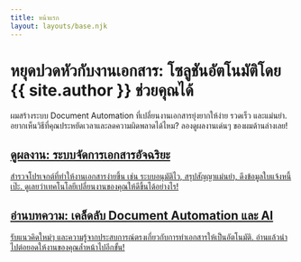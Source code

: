 ```yaml
---
title: หน้าแรก
layout: layouts/base.njk
---
```

<div class="hero">
  <h1>หยุดปวดหัวกับงานเอกสาร: โซลูชันอัตโนมัติโดย {{ site.author }} ช่วยคุณได้</h1>
  <p>
    ผมสร้างระบบ Document Automation ที่เปลี่ยนงานเอกสารยุ่งยากให้ง่าย รวดเร็ว และแม่นยำ.
    อยากเห็นวิธีที่คุณประหยัดเวลาและลดความผิดพลาดได้ไหม? ลองดูผลงานเด่นๆ ของผมด้านล่างเลย!
  </p>
</div>

<div class="grid">
  <a href="/projects/" class="card reveal">
    <h2>ดูผลงาน: ระบบจัดการเอกสารอัจฉริยะ</h2>
    <p>
      สำรวจโปรเจกต์ที่ทำให้งานเอกสารง่ายขึ้น เช่น ระบบอนุมัติไว, สรุปสัญญาแม่นยำ, ดึงข้อมูลใบแจ้งหนี้เป๊ะ.
      ดูเลยว่าเทคโนโลยีเปลี่ยนงานของคุณให้ดีขึ้นได้อย่างไร!
    </p>
  </a>
  <a href="/blog/" class="card reveal">
    <h2>อ่านบทความ: เคล็ดลับ Document Automation และ AI</h2>
    <p>
      รับแนวคิดใหม่ๆ และความรู้จากประสบการณ์ตรงเกี่ยวกับการทำเอกสารให้เป็นอัตโนมัติ.
      อ่านแล้วนำไปต่อยอดให้งานของคุณล้ำหน้าไปอีกขั้น!
    </p>
  </a>
</div>